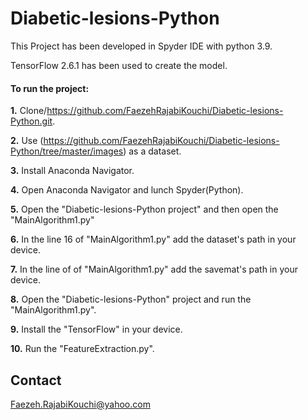 # Diabetic-lesions-Python

This Project has been developed in Spyder IDE with python 3.9.

TensorFlow 2.6.1 has been used to create the model.

#### To run the project:

**1.** Clone/https://github.com/FaezehRajabiKouchi/Diabetic-lesions-Python.git.

**2.** Use (https://github.com/FaezehRajabiKouchi/Diabetic-lesions-Python/tree/master/images) as a dataset.

**3.** Install Anaconda Navigator. 

**4.** Open Anaconda Navigator and lunch Spyder(Python).

**5.** Open the "Diabetic-lesions-Python project" and then open the "MainAlgorithm1.py" 

**6.** In the line 16 of "MainAlgorithm1.py" add the dataset's path in your device.

**7.** In the line of of "MainAlgorithm1.py" add the savemat's path in your device.

**8.** Open the "Diabetic-lesions-Python" project and run the "MainAlgorithm1.py".

**9.** Install the "TensorFlow" in your device.

**10.** Run the "FeatureExtraction.py".

## Contact
Faezeh.RajabiKouchi@yahoo.com
 

